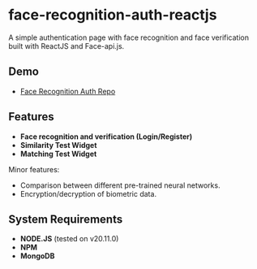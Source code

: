 # face-recognition-auth-reactjs

A simple authentication page with face recognition and face verification built with ReactJS and Face-api.js.

## Demo

- [Face Recognition Auth Repo](https://demo-mmsa2022.albertovalerio.com/)

## Features

- **Face recognition and verification (Login/Register)**
- **Similarity Test Widget**
- **Matching Test Widget**

Minor features:

- Comparison between different pre-trained neural networks.
- Encryption/decryption of biometric data.

## System Requirements

- **NODE.JS** (tested on v20.11.0)
- **NPM**
- **MongoDB**
